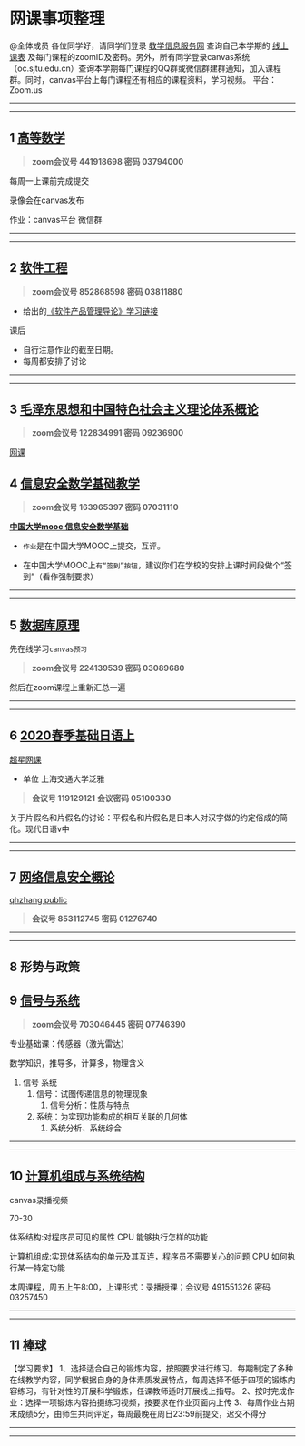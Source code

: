 # 网课事项整理

@全体成员 各位同学好，请同学们登录
[教学信息服务网](http://kbcx.sjtu.edu.cn)
查询自己本学期的
[线上课表](http://kbcx.sjtu.edu.cn/kbcx/xskbcx_cxXskbcxIndex.html?gnmkdm=N2151&layout=default&su=518021910331)
及每门课程的zoomID及密码。另外，所有同学登录canvas系统（oc.sjtu.edu.cn）查询本学期每门课程的QQ群或微信群建群通知，加入课程群。同时，canvas平台上每门课程还有相应的课程资料，学习视频。
平台：Zoom.us

---

---

## 1 [高等数学](https://oc.sjtu.edu.cn/courses/18276)

> **zoom会议号 441918698 密码 03794000**

每周一上课前完成提交

录像会在canvas发布

作业：canvas平台 微信群

---

---

## 2 [软件工程](https://oc.sjtu.edu.cn/courses/17210)

> **zoom会议号 852868598 密码 03811880**

- 给出的[《软件产品管理导论》学习链接](https://www.coursera.org/learn/introduction-to-software-product-management?specialization=product-management)

课后

- 自行注意作业的截至日期。
- 每周都安排了讨论

---

---

## 3 [毛泽东思想和中国特色社会主义理论体系概论](https://oc.sjtu.edu.cn/courses/18232)

> **zoom会议号 122834991 密码 09236900**

[网课](https://www.icourse163.org/course/SJTU-1207122810)

## 4 [信息安全数学基础教学](https://oc.sjtu.edu.cn/courses/17217)

> **zoom会议号 163965397 密码 07031110**

[**中国大学mooc 信息安全数学基础**](https://www.icourse163.org/learn/SJTU-1003379015?tid=1450226487#/learn/content)

- `作业`是在中国大学MOOC上提交，互评。

- 在中国大学MOOC上`有“签到”按钮`，建议你们在学校的安排上课时间段做个“签到”（看作强制要求）

---

---

## 5 [数据库原理](https://oc.sjtu.edu.cn/courses/17227)

先在线学习`canvas预习`

> **zoom会议号 224139539 密码 03089680**

然后在zoom课程上重新汇总一遍

---

---

## 6 [2020春季基础日语上](https://oc.sjtu.edu.cn/courses/18188)

[超星网课](http://i.mooc.chaoxing.com/settings/info?t=1582429668732)

- 单位 上海交通大学泛雅

> **会议号 119129121 会议密码 05100330**

关于片假名和片假名的讨论：平假名和片假名是日本人对汉字做的约定俗成的简化。现代日语v中

---

---

## 7 [网络信息安全概论](https://oc.sjtu.edu.cn/courses/17208)

[qhzhang public](ftp://public.sjtu.edu.cn)

> **会议号 853112745 密码 01276740**

---

---

## 8 形势与政策

## 9 [信号与系统](https://oc.sjtu.edu.cn/courses/18616)

> **zoom会议号 703046445 密码 07746390**

专业基础课：传感器（激光雷达）

数学知识，推导多，计算多，物理含义

1. 信号 系统
   1. 信号：试图传递信息的物理现象
      1. 信号分析：性质与特点
   2. 系统：为实现功能构成的相互关联的几何体
      1. 系统分析、系统综合

---

---

## 10 [计算机组成与系统结构](https://oc.sjtu.edu.cn/courses/17207)

canvas录播视频

70-30

体系结构:对程序员可见的属性
   CPU 能够执行怎样的功能

计算机组成:实现体系结构的单元及其互连，程序员不需要关心的问题
   CPU 如何执行某一特定功能

本周课程，周五上午8:00，上课形式：录播授课；会议号 491551326 密码 03257450

---

---

## 11 [棒球](https://oc.sjtu.edu.cn/courses/19682)

【学习要求】
1、选择适合自己的锻炼内容，按照要求进行练习。每期制定了多种在线教学内容，同学根据自身的身体素质发展特点，每周选择不低于四项的锻炼内容练习，有针对性的开展科学锻炼，任课教师适时开展线上指导。
2、按时完成作业：选择一项锻炼内容拍摄练习视频，按要求在作业页面内上传
3、每周作业占期末成绩5分，由师生共同评定，每周最晚在周日23:59前提交，迟交不得分

---

---

